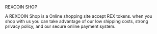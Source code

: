 REXCOIN SHOP

A REXCOIN Shop is a Online shopping site  accept REX tokens. when you shop with us you can take advantage of our low shipping costs, strong privacy policy, and our secure online payment system.
